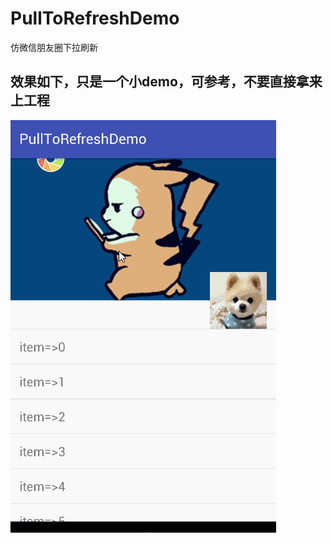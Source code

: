 # PullToRefreshDemo
仿微信朋友圈下拉刷新
## 效果如下，只是一个小demo，可参考，不要直接拿来上工程
![效果图](https://github.com/huage2580/PullToRefreshDemo/blob/master/hello.gif)
